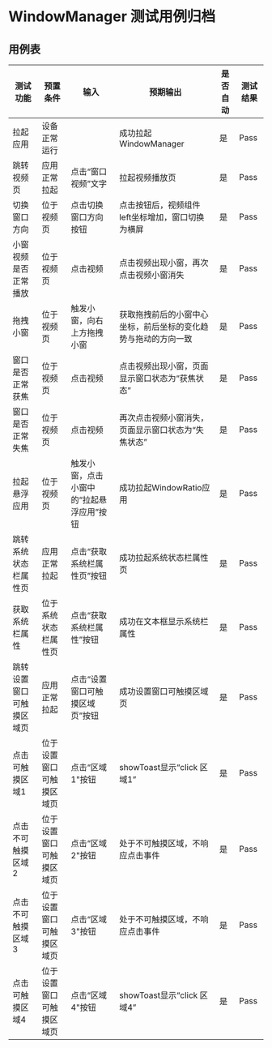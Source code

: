 # WindowManager 测试用例归档

## 用例表

| 测试功能         | 预置条件     | 输入                                     | 预期输出                            | 是否自动 | 测试结果 |
|--------------| ------------ | ---------------------------------------- |---------------------------------| -------- | -------- |
| 拉起应用         | 设备正常运行 |                                          | 成功拉起WindowManager               | 是       | Pass     |
| 跳转视频页        | 应用正常拉起 | 点击“窗口视频”文字                       | 拉起视频播放页                         | 是       | Pass     |
| 切换窗口方向       | 位于视频页   | 点击切换窗口方向按钮                     | 点击按钮后，视频组件left坐标增加，窗口切换为横屏      | 是       | Pass     |
| 小窗视频是否正常播放   | 位于视频页   | 点击视频                                 | 点击视频出现小窗，再次点击视频小窗消失             | 是       | Pass     |
| 拖拽小窗         | 位于视频页   | 触发小窗，向右上方拖拽小窗               | 获取拖拽前后的小窗中心坐标，前后坐标的变化趋势与拖动的方向一致 | 是       | Pass     |
| 窗口是否正常获焦     | 位于视频页   | 点击视频                                 | 点击视频出现小窗，页面显示窗口状态为“获焦状态”        | 是       | Pass     |
| 窗口是否正常失焦     | 位于视频页   | 点击视频                                 | 再次点击视频小窗消失，页面显示窗口状态为“失焦状态”      | 是       | Pass     |
| 拉起悬浮应用       | 位于视频页   | 触发小窗，点击小窗中的“拉起悬浮应用”按钮 | 成功拉起WindowRatio应用               | 是       | Pass     |
| 跳转系统状态栏属性页   |应用正常拉起  |点击“获取系统栏属性页”按钮                | 成功拉起系统状态栏属性页                    |是        |Pass       |
| 获取系统栏属性      |位于系统状态栏属性页|点击“获取系统栏属性”按钮               | 成功在文本框显示系统栏属性                   |是     |Pass       |
| 跳转设置窗口可触摸区域页 |应用正常拉起|点击“设置窗口可触摸区域页”按钮               | 成功设置窗口可触摸区域页                    |是        |Pass        |
| 点击可触摸区域1     |位于设置窗口可触摸区域页  | 点击“区域1"按钮                 | showToast显示“click 区域1”          |是        |Pass        |
| 点击不可触摸区域2    |位于设置窗口可触摸区域页  | 点击“区域2"按钮                 | 处于不可触摸区域，不响应点击事件        |是        |Pass        |
| 点击不可触摸区域3    |位于设置窗口可触摸区域页  | 点击“区域3"按钮                 | 处于不可触摸区域，不响应点击事件        |是        |Pass        |
| 点击可触摸区域4     |位于设置窗口可触摸区域页  | 点击“区域4"按钮                 | showToast显示“click 区域4”          |是        |Pass        |